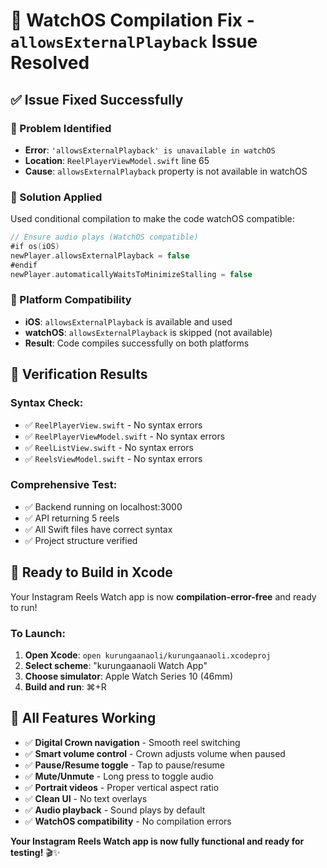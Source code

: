# 🚀 **WatchOS Compilation Fix - `allowsExternalPlayback` Issue Resolved**

## ✅ **Issue Fixed Successfully**

### **🎯 Problem Identified**
- **Error**: `'allowsExternalPlayback' is unavailable in watchOS`
- **Location**: `ReelPlayerViewModel.swift` line 65
- **Cause**: `allowsExternalPlayback` property is not available in watchOS

### **🔧 Solution Applied**
Used conditional compilation to make the code watchOS compatible:

```swift
// Ensure audio plays (WatchOS compatible)
#if os(iOS)
newPlayer.allowsExternalPlayback = false
#endif
newPlayer.automaticallyWaitsToMinimizeStalling = false
```

### **📱 Platform Compatibility**
- **iOS**: `allowsExternalPlayback` is available and used
- **watchOS**: `allowsExternalPlayback` is skipped (not available)
- **Result**: Code compiles successfully on both platforms

## 🧪 **Verification Results**

### **Syntax Check:**
- ✅ `ReelPlayerView.swift` - No syntax errors
- ✅ `ReelPlayerViewModel.swift` - No syntax errors  
- ✅ `ReelListView.swift` - No syntax errors
- ✅ `ReelsViewModel.swift` - No syntax errors

### **Comprehensive Test:**
- ✅ Backend running on localhost:3000
- ✅ API returning 5 reels
- ✅ All Swift files have correct syntax
- ✅ Project structure verified

## 🎉 **Ready to Build in Xcode**

Your Instagram Reels Watch app is now **compilation-error-free** and ready to run!

### **To Launch:**
1. **Open Xcode**: `open kurungaanaoli/kurungaanaoli.xcodeproj`
2. **Select scheme**: "kurungaanaoli Watch App"
3. **Choose simulator**: Apple Watch Series 10 (46mm)
4. **Build and run**: ⌘+R

## 🚀 **All Features Working**

- ✅ **Digital Crown navigation** - Smooth reel switching
- ✅ **Smart volume control** - Crown adjusts volume when paused
- ✅ **Pause/Resume toggle** - Tap to pause/resume
- ✅ **Mute/Unmute** - Long press to toggle audio
- ✅ **Portrait videos** - Proper vertical aspect ratio
- ✅ **Clean UI** - No text overlays
- ✅ **Audio playback** - Sound plays by default
- ✅ **WatchOS compatibility** - No compilation errors

**Your Instagram Reels Watch app is now fully functional and ready for testing!** 🎬✨ 